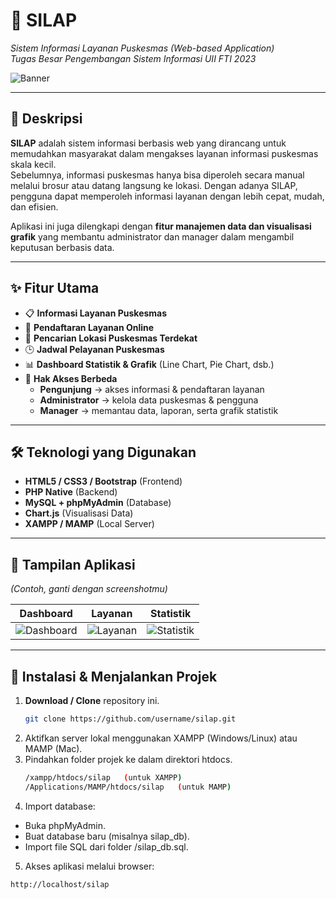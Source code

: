 # 🏥 SILAP  
*Sistem Informasi Layanan Puskesmas (Web-based Application)*  
*Tugas Besar Pengembangan Sistem Informasi UII FTI 2023*

![Banner](docs/images/banner.png)

---

## 📖 Deskripsi  
**SILAP** adalah sistem informasi berbasis web yang dirancang untuk memudahkan masyarakat dalam mengakses layanan informasi puskesmas skala kecil.  
Sebelumnya, informasi puskesmas hanya bisa diperoleh secara manual melalui brosur atau datang langsung ke lokasi. Dengan adanya SILAP, pengguna dapat memperoleh informasi layanan dengan lebih cepat, mudah, dan efisien.  

Aplikasi ini juga dilengkapi dengan **fitur manajemen data dan visualisasi grafik** yang membantu administrator dan manager dalam mengambil keputusan berbasis data.  

---

## ✨ Fitur Utama  
- 📋 **Informasi Layanan Puskesmas**  
- 📝 **Pendaftaran Layanan Online**  
- 📍 **Pencarian Lokasi Puskesmas Terdekat**  
- 🕒 **Jadwal Pelayanan Puskesmas**  
- 📊 **Dashboard Statistik & Grafik** (Line Chart, Pie Chart, dsb.)  
- 👥 **Hak Akses Berbeda**  
  - **Pengunjung** → akses informasi & pendaftaran layanan  
  - **Administrator** → kelola data puskesmas & pengguna  
  - **Manager** → memantau data, laporan, serta grafik statistik  

---

## 🛠️ Teknologi yang Digunakan  
- **HTML5 / CSS3 / Bootstrap** (Frontend)  
- **PHP Native** (Backend)  
- **MySQL + phpMyAdmin** (Database)  
- **Chart.js** (Visualisasi Data)  
- **XAMPP / MAMP** (Local Server)  

---

## 📸 Tampilan Aplikasi  
*(Contoh, ganti dengan screenshotmu)*  

| Dashboard | Layanan | Statistik |
|-----------|----------|-----------|
| ![Dashboard](docs/images/dashboard.png) | ![Layanan](docs/images/layanan.png) | ![Statistik](docs/images/statistik.png) |

---

## 🚀 Instalasi & Menjalankan Projek  

1. **Download / Clone** repository ini.  
   ```bash
   git clone https://github.com/username/silap.git
2. Aktifkan server lokal menggunakan XAMPP (Windows/Linux) atau MAMP (Mac).
3. Pindahkan folder projek ke dalam direktori htdocs.
   ```bash
   /xampp/htdocs/silap   (untuk XAMPP)
   /Applications/MAMP/htdocs/silap   (untuk MAMP)
4. Import database:
  - Buka phpMyAdmin.
  - Buat database baru (misalnya silap_db).
  - Import file SQL dari folder /silap_db.sql.
5. Akses aplikasi melalui browser:
  ```bash
  http://localhost/silap
